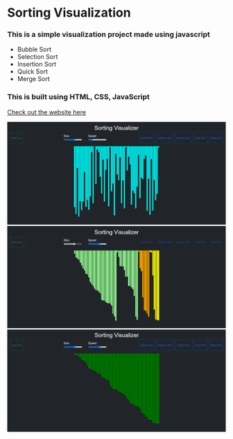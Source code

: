 # Sorting Visualization
### This is a simple visualization project made using javascript 
- Bubble Sort 
- Selection Sort
- Insertion Sort
- Quick Sort
- Merge Sort

### This is built using HTML, CSS, JavaScript <br/>

[Check out the website here](https://jainrishi23.github.io/Sorting-Visualizer-App//)

<img src="img/img1.png"> <br/>
<img src="img/img2.png"> <br/>
<img src="img/img3.png"> <br/>
